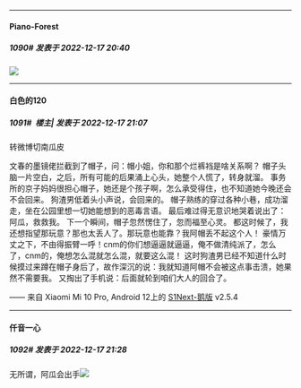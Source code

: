 

*****

####  Piano-Forest  
##### 1090#       发表于 2022-12-17 20:40

<img src="https://p.sda1.dev/8/7739149cd51de6e18d5e7ca9c8320475/20221217_095630.jpg" referrerpolicy="no-referrer">



*****

####  白色的120  
##### 1091#         楼主| 发表于 2022-12-17 21:07

转微博切南瓜皮

文春的墨镜佬拦截到了帽子，问：帽小姐，你和那个烂裤裆是啥关系啊？
帽子头脑一片空白，之后，所有可能的后果涌上心头，她整个人慌了，转身就溜。
事务所的京子妈妈很担心帽子，她还是个孩子啊，怎么承受得住，也不知道她今晚还会不会回来。
狗渣男低着头小声说，会回来的。
帽子熟练的穿过各种小巷，成功溜走，坐在公园里想一切她能想到的恶毒言语。
最后难过得无意识地哭着说出了：阿瓜，救救我。
下一个瞬间，帽子忽然愣住了，忽而福至心灵。
都这时候了，我还想指望那玩意？那也太丢人了。那玩意也能靠？我阿帽丢不起这个人！
豪情万丈之下，不由得振臂一呼！cnm的你们想逼逼就逼逼，俺不做清纯派了，怎么了，cnm的，俺想怎么混就怎么混，就要这么混！
这时狗渣男已经不知道什么时候摸过来蹲在帽子身后了，故作深沉的说：我就知道阿帽不会被这点事击溃，她果然不需要我。
又掏出了手机说：后面就轮到咱们大人的回合了。

—— 来自 Xiaomi Mi 10 Pro, Android 12上的 [S1Next-鹅版](https://github.com/ykrank/S1-Next/releases) v2.5.4



*****

####  仟音一心  
##### 1092#       发表于 2022-12-17 21:28

无所谓，阿瓜会出手<img src="https://static.saraba1st.com/image/smiley/face2017/067.png" referrerpolicy="no-referrer">

